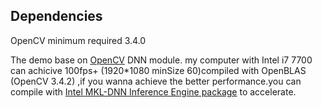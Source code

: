 ## Dependencies

OpenCV minimum required 3.4.0

The demo base on [OpenCV](https://github.com/opencv/opencv) DNN module. my computer with Intel i7 7700 can achicive 100fps+ (1920*1080 minSize 60)compiled with OpenBLAS (OpenCV 3.4.2) ,if you wanna achieve the better performance.you can compile with [Intel MKL-DNN Inference Engine package](https://github.com/opencv/opencv/wiki/Intel%27s-Deep-Learning-Inference-Engine-backend) to accelerate.

